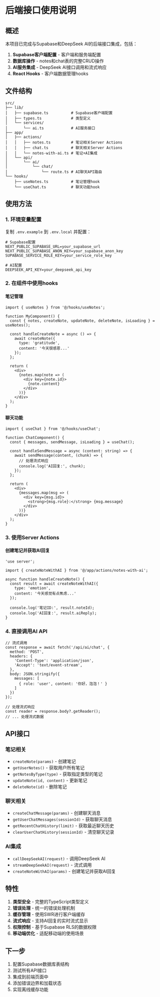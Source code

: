 # 后端接口使用说明

## 概述

本项目已完成与Supabase和DeepSeek AI的后端接口集成，包括：

1. **Supabase客户端配置** - 客户端和服务端配置
2. **数据库操作** - notes和chat表的完整CRUD操作
3. **AI服务集成** - DeepSeek AI接口调用和流式响应
4. **React Hooks** - 客户端数据管理hooks

## 文件结构

```
src/
├── lib/
│   ├── supabase.ts          # Supabase客户端配置
│   ├── types.ts             # 类型定义
│   └── services/
│       └── ai.ts            # AI服务接口
├── app/
│   ├── actions/
│   │   ├── notes.ts         # 笔记相关Server Actions
│   │   ├── chat.ts          # 聊天相关Server Actions
│   │   └── notes-with-ai.ts # 笔记+AI集成
│   └── api/
│       └── ai/
│           └── chat/
│               └── route.ts # AI聊天API路由
└── hooks/
    ├── useNotes.ts          # 笔记管理hook
    └── useChat.ts           # 聊天功能hook
```

## 使用方法

### 1. 环境变量配置

复制 `.env.example` 到 `.env.local` 并配置：

```env
# Supabase配置
NEXT_PUBLIC_SUPABASE_URL=your_supabase_url
NEXT_PUBLIC_SUPABASE_ANON_KEY=your_supabase_anon_key
SUPABASE_SERVICE_ROLE_KEY=your_service_role_key

# AI配置
DEEPSEEK_API_KEY=your_deepseek_api_key
```

### 2. 在组件中使用hooks

#### 笔记管理
```tsx
import { useNotes } from '@/hooks/useNotes';

function MyComponent() {
  const { notes, createNote, updateNote, deleteNote, isLoading } = useNotes();

  const handleCreateNote = async () => {
    await createNote({
      type: 'gratitude',
      content: '今天很感恩...'
    });
  };

  return (
    <div>
      {notes.map(note => (
        <div key={note.id}>
          {note.content}
        </div>
      ))}
    </div>
  );
}
```

#### 聊天功能
```tsx
import { useChat } from '@/hooks/useChat';

function ChatComponent() {
  const { messages, sendMessage, isLoading } = useChat();

  const handleSendMessage = async (content: string) => {
    await sendMessage(content, (chunk) => {
      // 处理流式响应
      console.log('AI回复:', chunk);
    });
  };

  return (
    <div>
      {messages.map(msg => (
        <div key={msg.id}>
          <strong>{msg.role}:</strong> {msg.message}
        </div>
      ))}
    </div>
  );
}
```

### 3. 使用Server Actions

#### 创建笔记并获取AI回复
```tsx
'use server';

import { createNoteWithAI } from '@/app/actions/notes-with-ai';

async function handleCreateNote() {
  const result = await createNoteWithAI({
    type: 'emotion',
    content: '今天感觉有点焦虑...'
  });

  console.log('笔记ID:', result.noteId);
  console.log('AI回复:', result.aiReply);
}
```

### 4. 直接调用AI API

```tsx
// 流式调用
const response = await fetch('/api/ai/chat', {
  method: 'POST',
  headers: {
    'Content-Type': 'application/json',
    'Accept': 'text/event-stream',
  },
  body: JSON.stringify({
    messages: [
      { role: 'user', content: '你好，泡泡！' }
    ]
  })
});

// 处理流式响应
const reader = response.body?.getReader();
// ... 处理流式数据
```

## API接口

### 笔记相关

- `createNote(params)` - 创建笔记
- `getUserNotes()` - 获取用户所有笔记
- `getNotesByType(type)` - 获取指定类型的笔记
- `updateNote(id, content)` - 更新笔记
- `deleteNote(id)` - 删除笔记

### 聊天相关

- `createChatMessage(params)` - 创建聊天消息
- `getUserChatMessages(sessionId)` - 获取聊天消息
- `getRecentChatHistory(limit)` - 获取最近聊天历史
- `clearUserChatHistory(sessionId)` - 清空聊天记录

### AI集成

- `callDeepSeekAI(request)` - 调用DeepSeek AI
- `streamDeepSeekAI(request)` - 流式调用
- `createNoteWithAI(params)` - 创建笔记并获取AI回复

## 特性

1. **类型安全** - 完整的TypeScript类型定义
2. **错误处理** - 统一的错误处理机制
3. **缓存管理** - 使用SWR进行客户端缓存
4. **流式响应** - 支持AI回复的实时流式显示
5. **权限控制** - 基于Supabase RLS的数据权限
6. **移动端优化** - 适配移动端的使用场景

## 下一步

1. 配置Supabase数据库表结构
2. 测试所有API接口
3. 集成到前端页面中
4. 添加错误边界和加载状态
5. 实现离线缓存功能
